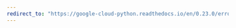 ```yaml
---
redirect_to: "https://google-cloud-python.readthedocs.io/en/0.23.0/error-reporting-util.html"
---
```

